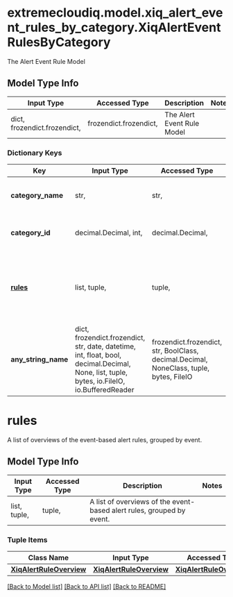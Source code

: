 # extremecloudiq.model.xiq_alert_event_rules_by_category.XiqAlertEventRulesByCategory

The Alert Event Rule Model

## Model Type Info
Input Type | Accessed Type | Description | Notes
------------ | ------------- | ------------- | -------------
dict, frozendict.frozendict,  | frozendict.frozendict,  | The Alert Event Rule Model | 

### Dictionary Keys
Key | Input Type | Accessed Type | Description | Notes
------------ | ------------- | ------------- | ------------- | -------------
**category_name** | str,  | str,  | The category name of category | 
**category_id** | decimal.Decimal, int,  | decimal.Decimal,  | The unique identifier of category ID. | value must be a 64 bit integer
**[rules](#rules)** | list, tuple,  | tuple,  | A list of overviews of the event-based alert rules, grouped by event. | 
**any_string_name** | dict, frozendict.frozendict, str, date, datetime, int, float, bool, decimal.Decimal, None, list, tuple, bytes, io.FileIO, io.BufferedReader | frozendict.frozendict, str, BoolClass, decimal.Decimal, NoneClass, tuple, bytes, FileIO | any string name can be used but the value must be the correct type | [optional]

# rules

A list of overviews of the event-based alert rules, grouped by event.

## Model Type Info
Input Type | Accessed Type | Description | Notes
------------ | ------------- | ------------- | -------------
list, tuple,  | tuple,  | A list of overviews of the event-based alert rules, grouped by event. | 

### Tuple Items
Class Name | Input Type | Accessed Type | Description | Notes
------------- | ------------- | ------------- | ------------- | -------------
[**XiqAlertRuleOverview**](XiqAlertRuleOverview.md) | [**XiqAlertRuleOverview**](XiqAlertRuleOverview.md) | [**XiqAlertRuleOverview**](XiqAlertRuleOverview.md) |  | 

[[Back to Model list]](../../README.md#documentation-for-models) [[Back to API list]](../../README.md#documentation-for-api-endpoints) [[Back to README]](../../README.md)


